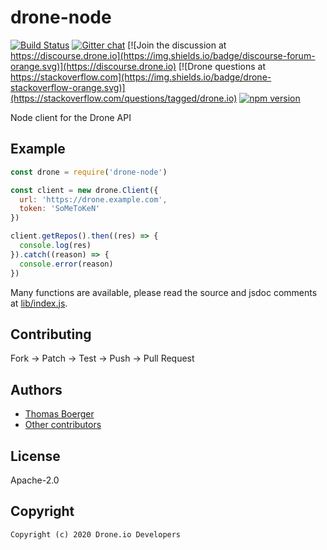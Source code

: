 # drone-node

[![Build Status](http://cloud.drone.io/api/badges/drone/drone-node/status.svg)](http://cloud.drone.io/drone/drone-node)
[![Gitter chat](https://badges.gitter.im/drone/drone.png)](https://gitter.im/drone/drone)
[![Join the discussion at https://discourse.drone.io](https://img.shields.io/badge/discourse-forum-orange.svg)](https://discourse.drone.io)
[![Drone questions at https://stackoverflow.com](https://img.shields.io/badge/drone-stackoverflow-orange.svg)](https://stackoverflow.com/questions/tagged/drone.io)
[![npm version](https://badge.fury.io/js/drone-node.svg)](https://badge.fury.io/js/drone-node)

Node client for the Drone API

## Example

```js
const drone = require('drone-node')

const client = new drone.Client({
  url: 'https://drone.example.com',
  token: 'SoMeToKeN'
})

client.getRepos().then((res) => {
  console.log(res)
}).catch((reason) => {
  console.error(reason)
})
```

Many functions are available, please read the source and jsdoc comments at [lib/index.js](./lib/index.js).

## Contributing

Fork -> Patch -> Test -> Push -> Pull Request

## Authors

* [Thomas Boerger](https://github.com/tboerger)
* [Other contributors](https://github.com/drone/drone-node/graphs/contributors)

## License

Apache-2.0

## Copyright

```
Copyright (c) 2020 Drone.io Developers
```
